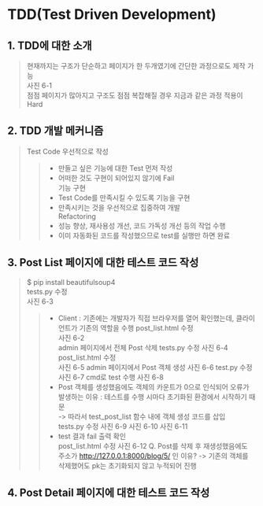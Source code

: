 # TDD(Test Driven Development)

## 1. TDD에 대한 소개
> 현재까지는 구조가 단순하고 페이지가 한 두개였기에 간단한 과정으로도 제작 가능  
> 사진 6-1  
> 점점 페이지가 많아지고 구조도 점점 복잡해질 경우 지금과 같은 과정 적용이 Hard

## 2. TDD 개발 메커니즘
> Test Code 우선적으로 작성  
>> - 만들고 싶은 기능에 대한 Test 먼저 작성  
>> - 어떠한 것도 구현이 되어있지 않기에 Fail  
> 기능 구현  
>> - Test Code를 만족시킬 수 있도록 기능을 구현  
>> - 만족시키는 것을 우선적으로 집중하여 개발  
> Refactoring  
>> - 성능 향상, 재사용성 개선, 코드 가독성 개선 등의 작업 수행  
>> - 이미 자동화된 코드를 작성했으므로 test를 실행만 하면 완료  

## 3. Post List 페이지에 대한 테스트 코드 작성
> $ pip install beautifulsoup4  
> tests.py 수정  
사진 6-3  
>> - Client : 기존에는 개발자가 직접 브라우저를 열어 확인했는데, 클라이언트가 기존의 역할을 수행
> post_list.html 수정  
사진 6-2  
> admin 페이지에서 전체 Post 삭제
> tests.py 수정
사진 6-4
> post_list.html 수정  
사진 6-5
> admin 페이지에서 Post 객체 생성
사진 6-6
> test.py 수정
사진 6-7
> cmd로 test 수행
사진 6-8
>> - Post 객체를 생성했음에도 객체의 카운트가 0으로 인식되어 오류가 발생하는 이유 : 테스트를 수행 시마다 초기화된 환경에서 시작하기 때문  
>> -> 따라서 test_post_list 함수 내에 객체 생성 코드를 삽입  
> tests.py 수정
사진 6-9
사진 6-10
사진 6-11
>> - test 결과 fail 출력 확인  
> post_list.html 수정
사진 6-12
> Q. Post를 삭제 후 재생성했음에도 주소가 http://127.0.0.1:8000/blog/5/ 인 이유?
>> -> 기존의 객체를 삭제했어도 pk는 초기화되지 않고 누적되어 진행

## 4. Post Detail 페이지에 대한 테스트 코드 작성
